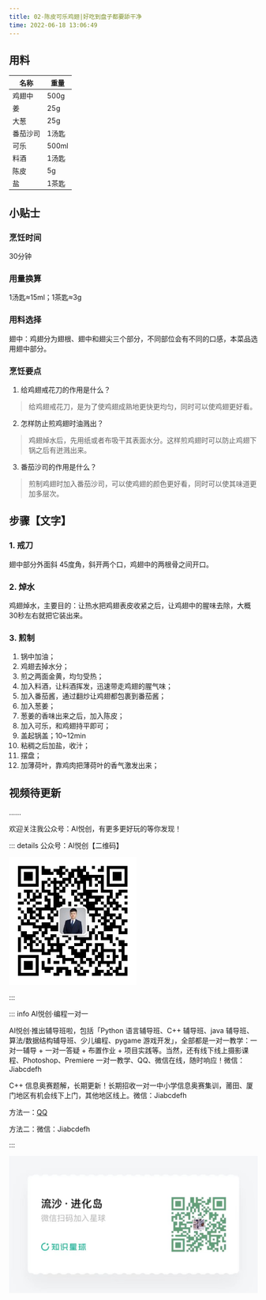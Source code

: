 ```yaml
---
title: 02-陈皮可乐鸡翅|好吃到盘子都要舔干净
time: 2022-06-18 13:06:49
---
```


## 用料

| 名称     | 重量  |
| -------- | ----- |
| 鸡翅中   | 500g  |
| 姜       | 25g   |
| 大葱     | 25g   |
| 番茄沙司 | 1汤匙 |
| 可乐     | 500ml |
| 料酒     | 1汤匙 |
| 陈皮     | 5g    |
| 盐       | 1茶匙 |

## 小贴士

### 烹饪时间

30分钟

### 用量换算

1汤匙≈15ml；1茶匙≈3g

### 用料选择

翅中：鸡翅分为翅根、翅中和翅尖三个部分，不同部位会有不同的口感，本菜品选用翅中部分。



### 烹饪要点

1. 给鸡翅戒花刀的作用是什么？

> 给鸡翅戒花刀，是为了使鸡翅成熟地更快更均匀，同时可以使鸡翅更好看。

2. 怎样防止煎鸡翅时油溅出？

> 鸡翅焯水后，先用纸或者布吸干其表面水分。这样煎鸡翅时可以防止鸡翅下锅之后有迸溅出来。

3. 番茄沙司的作用是什么？

> 煎制鸡翅时加入番茄沙司，可以使鸡翅的颜色更好看，同时可以使其味道更加多层次。

## 步骤【文字】

### 1. 戒刀

翅中部分外面斜 45度角，斜开两个口，鸡翅中的两根骨之间开口。

### 2. 焯水

鸡翅焯水，主要目的：让热水把鸡翅表皮收紧之后，让鸡翅中的腥味去除，大概 30秒左右就把它装出来。

### 3. 煎制

1. 锅中加油；
2. 鸡翅去掉水分；
3. 煎之两面金黄，均匀受热；
4. 加入料酒，让料酒挥发，迅速带走鸡翅的腥气味；
5. 加入番茄酱，通过翻炒让鸡翅都包裹到番茄酱；
6. 加入葱姜；
7. 葱姜的香味出来之后，加入陈皮；
8. 加入可乐，和鸡翅持平即可；
9. 盖起锅盖；10~12min
10. 粘稠之后加盐，收汁；
11. 摆盘；
12. 加薄荷叶，靠鸡肉把薄荷叶的香气激发出来；

## 视频待更新

......



欢迎关注我公众号：AI悦创，有更多更好玩的等你发现！

::: details 公众号：AI悦创【二维码】

![](/gzh.jpg)

:::

::: info AI悦创·编程一对一

AI悦创·推出辅导班啦，包括「Python 语言辅导班、C++ 辅导班、java 辅导班、算法/数据结构辅导班、少儿编程、pygame 游戏开发」，全部都是一对一教学：一对一辅导 + 一对一答疑 + 布置作业 + 项目实践等。当然，还有线下线上摄影课程、Photoshop、Premiere 一对一教学、QQ、微信在线，随时响应！微信：Jiabcdefh

C++ 信息奥赛题解，长期更新！长期招收一对一中小学信息奥赛集训，莆田、厦门地区有机会线下上门，其他地区线上。微信：Jiabcdefh

方法一：[QQ](http://wpa.qq.com/msgrd?v=3&uin=1432803776&site=qq&menu=yes)

方法二：微信：Jiabcdefh

:::

![](/zsxq.jpg)















